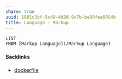 ```yaml
---
share: true
uuid: 1881c3bf-5c49-4d28-9d7b-ba80fea5094b
title: Language - Markup
---
```

```dataview
LIST
FROM [Markup Language](/Markup Language)
```

#### Backlinks

* [dockerfile](/27671926-6623-45cc-99f0-e5122f071880)